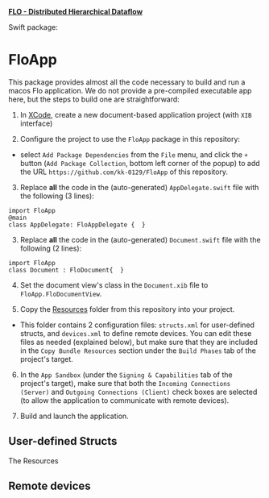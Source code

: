 **[FLO - Distributed Hierarchical Dataflow](https://github.com/kk-0129/Flo)**

Swift package:
# FloApp

This package provides almost all the code necessary to build and run a macos Flo application. We do not provide a pre-compiled executable app here, but the steps to build one are straightforward:

1. In [XCode](https://developer.apple.com/xcode/), create a new document-based application project (with `XIB` interface)

2. Configure the project to use the `FloApp` package in this repository:
  * select `Add Package Dependencies` from the `File` menu, and click the `+` button (`Add Package Collection`, bottom left corner of the popup) to add the URL `https://github.com/kk-0129/FloApp` of this repository.

3. Replace **all** the code in the (auto-generated) `AppDelegate.swift` file with the following (3 lines):

<pre><code>import FloApp
@main
class AppDelegate: FloAppDelegate {  }
</code></pre>

3. Replace **all** the code in the (auto-generated) `Document.swift` file with the following (2 lines):

<pre><code>import FloApp
class Document : FloDocument{  }
</code></pre>

4. Set the document view's class in the `Document.xib` file to `FloApp.FloDocumentView`.

5. Copy the [Resources](Resources) folder from this repository into your project.
  * This folder contains 2 configuration files: `structs.xml` for user-defined structs, and `devices.xml` to define remote devices. You can edit these files as needed (explained below), but make sure that they are included in the `Copy Bundle Resources` section under the `Build Phases` tab of the project's target.

6. In the `App Sandbox` (under the `Signing & Capabilities` tab of the project's target), make sure that both the `Incoming Connections (Server)` and `Outgoing Connections (Client)` check boxes are selected (to allow the application to communicate with remote devices).

7. Build and launch the application.

## User-defined Structs

The Resources

## Remote devices 
